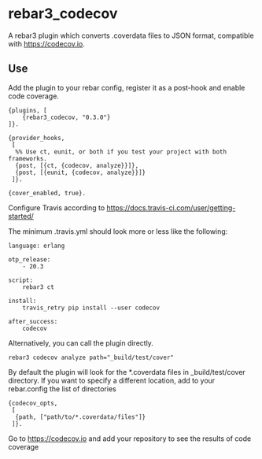 rebar3_codecov
=====

A rebar3 plugin which converts .coverdata files to JSON format, compatible
with https://codecov.io.

Use
---

Add the plugin to your rebar config, register it as a
post-hook and enable code coverage.

```
{plugins, [
    {rebar3_codecov, "0.3.0"}
]}.

{provider_hooks,
 [
  %% Use ct, eunit, or both if you test your project with both frameworks.
  {post, [{ct, {codecov, analyze}}]},
  {post, [{eunit, {codecov, analyze}}]}
 ]}.

{cover_enabled, true}.
```

Configure Travis according to https://docs.travis-ci.com/user/getting-started/

The minimum .travis.yml should look more or less like the following:

```
language: erlang

otp_release:
    - 20.3

script:
    rebar3 ct

install:
    travis_retry pip install --user codecov

after_success:
    codecov
```

Alternatively, you can call the plugin directly.

```
rebar3 codecov analyze path="_build/test/cover"
```

By default the plugin will look for the *.coverdata files in
_build/test/cover directory. If you want to specify a different location,
add to your rebar.config the list of directories

```
{codecov_opts,
 [
  {path, ["path/to/*.coverdata/files"]}
 ]}.
```

Go to https://codecov.io and add your repository to see the results of code coverage
